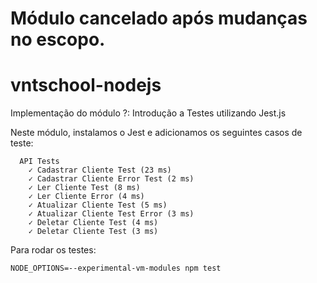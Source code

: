 # Módulo cancelado após mudanças no escopo.

# vntschool-nodejs

Implementação do módulo ?: Introdução a Testes utilizando Jest.js 

Neste módulo, instalamos o Jest e adicionamos os seguintes casos de teste:
```
  API Tests
    ✓ Cadastrar Cliente Test (23 ms)
    ✓ Cadastrar Cliente Error Test (2 ms)
    ✓ Ler Cliente Test (8 ms)
    ✓ Ler Cliente Error (4 ms)
    ✓ Atualizar Cliente Test (5 ms)
    ✓ Atualizar Cliente Test Error (3 ms)
    ✓ Deletar Cliente Test (4 ms)
    ✓ Deletar Cliente Test (3 ms)
```

Para rodar os testes:

```
NODE_OPTIONS=--experimental-vm-modules npm test
```
